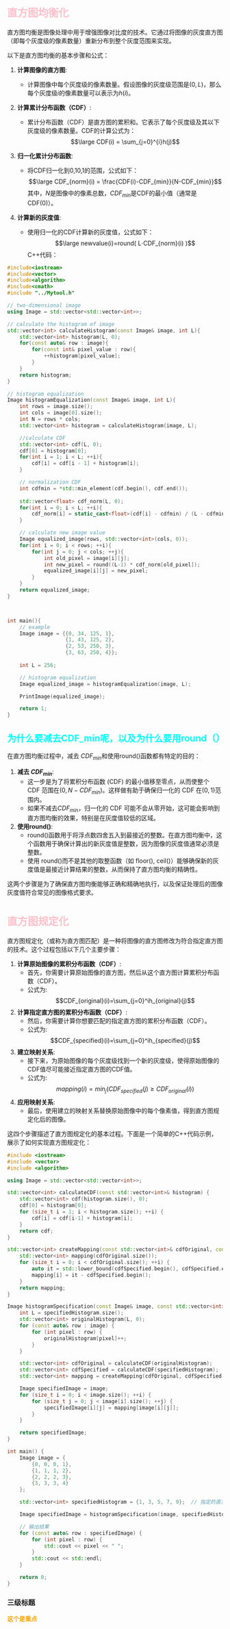 
# <font size=5 color=pink>直方图均衡化</font>
直方图均衡是图像处理中用于增强图像对比度的技术。它通过将图像的灰度直方图（即每个灰度级的像素数量）重新分布到整个灰度范围来实现。

以下是直方图均衡的基本步骤和公式：

1. **计算图像的直方图**:
    - 计算图像中每个灰度级的像素数量。假设图像的灰度级范围是$(0, L)$，那么每个灰度级$i$的像素数量可以表示为$h(i)$。

2. **计算累计分布函数（CDF）**:
    - 累计分布函数（CDF）是直方图的累积和。它表示了每个灰度级及其以下灰度级的像素数量。CDF的计算公式为：
$$\large CDF(i) = \sum_{j=0}^{i}h(j)$$
3. **归一化累计分布函数**:
    - 将CDF归一化到0,10,1的范围，公式如下： 
$$\large CDF_{norm}(i) = \frac{CDF(i)-CDF_{min}}{N-CDF_{min}}$$
其中，$N$是图像中的像素总数，$CDF_{min}$​是CDF的最小值（通常是CDF(0)）。

4. **计算新的灰度值**:
    - 使用归一化的CDF计算新的灰度值，公式如下： 
$$\large newvalue(i)=round( L⋅CDF_{norm}(i) )$$
C++代码：
```Cpp
#include<iostream>
#include<vector>
#include<algorithm>
#include<cmath>
#include "../Mytool.h"

// two-dimensional image
using Image = std::vector<std::vector<int>>;

// calculate the histogram of image
std::vector<int> calculateHistogram(const Image& image, int L){
    std::vector<int> histogram(L, 0);
    for(const auto& row : image){
        for(const int& pixel_value : row){
            ++histogram[pixel_value];
        }
    }
    return histogram;
}

// histogram equalization
Image histogramEqualization(const Image& image, int L){
    int rows = image.size();
    int cols = image[0].size();
    int N = rows * cols;
    std::vector<int> histogram = calculateHistogram(image, L);

    //calculate CDF
    std::vector<int> cdf(L, 0);
    cdf[0] = histogram[0];
    for(int i = 1; i < L; ++i){
        cdf[i] = cdf[i - 1] + histogram[i];
    }

    // normalization CDF
    int cdfmin = *std::min_element(cdf.begin(), cdf.end());
    
    std::vector<float> cdf_norm(L, 0);
    for(int i = 0; i < L; ++i){
        cdf_norm[i] = static_cast<float>(cdf[i] - cdfmin) / (L - cdfmin);
    }

    // calculate new image value
    Image equalized_image(rows, std::vector<int>(cols, 0));
    for(int i = 0; i < rows; ++i){
        for(int j = 0; j < cols; ++j){
            int old_pixel = image[i][j];
            int new_pixel = round((L-1) * cdf_norm[old_pixel]);
            equalized_image[i][j] = new_pixel;
        }
    }
    return equalized_image;
}



int main(){
    // example
    Image image = {{0, 34, 125, 1},
                   {1, 43, 125, 2},
                   {2, 53, 250, 3},
                   {3, 63, 250, 4}};
    
    int L = 256;

    // histogram equalization
    Image equalized_image = histogramEqualization(image, L);

    PrintImage(equalized_image);

    return 1;
}
```


## <font color=#00ffff>为什么要减去CDF_min呢，以及为什么要用round（）</font>
在直方图均衡过程中，减去 $CDF_{min}$和使用round()函数都有特定的目的：

1. **减去 $CDF_{min}$​**:
    - 这一步是为了将累积分布函数 (CDF) 的最小值移至零点，从而使整个 CDF 范围在$(0,N−CDF_{min})$。这样做有助于确保归一化的 CDF 在$(0,1)$范围内。
    - 如果不减去$CDF_{min}$​，归一化的 CDF 可能不会从零开始，这可能会影响到直方图均衡的效果，特别是在灰度值较低的区域。
2. **使用round()**:
    - round()函数用于将浮点数四舍五入到最接近的整数。在直方图均衡中，这个函数用于确保计算出的新灰度值是整数，因为图像的灰度值通常必须是整数。
    - 使用 round()而不是其他的取整函数（如 floor(), ceil()）能够确保新的灰度值是最接近计算结果的整数，从而保持了直方图均衡的精确性。

这两个步骤是为了确保直方图均衡能够正确和精确地执行，以及保证处理后的图像灰度值符合常见的图像格式要求。



# <font size=5 color=pink>直方图规定化</font>
直方图规定化（或称为直方图匹配）是一种将图像的直方图修改为符合指定直方图的技术。这个过程包括以下几个主要步骤：

1. **计算原始图像的累积分布函数（CDF）**:
    - 首先，你需要计算原始图像的直方图，然后从这个直方图计算累积分布函数（CDF）。
    - 公式为: 
$$CDF_{original}(i)=\sum_{j=0}^ih_{original}(j)$$
2. **计算指定直方图的累积分布函数（CDF）**:
    - 然后，你需要计算你想要匹配的指定直方图的累积分布函数（CDF）。
    - 公式为: 
$$CDF_{specified}(i)=\sum_{j=0}^ih_{specified}(j)$$
3. **建立映射关系**:
    - 接下来，为原始图像的每个灰度级找到一个新的灰度级，使得原始图像的CDF值尽可能接近指定直方图的CDF值。
    - 公式为: 
$$mapping(i)=min_j(CDF_{specified}(j)≥CDF_{original}(i))$$
4. **应用映射关系**:
    - 最后，使用建立的映射关系替换原始图像中的每个像素值，得到直方图规定化后的图像。

这四个步骤描述了直方图规定化的基本过程。下面是一个简单的C++代码示例，展示了如何实现直方图规定化：
```Cpp
#include <iostream>
#include <vector>
#include <algorithm>

using Image = std::vector<std::vector<int>>;

std::vector<int> calculateCDF(const std::vector<int>& histogram) {
    std::vector<int> cdf(histogram.size(), 0);
    cdf[0] = histogram[0];
    for (size_t i = 1; i < histogram.size(); ++i) {
        cdf[i] = cdf[i-1] + histogram[i];
    }
    return cdf;
}

std::vector<int> createMapping(const std::vector<int>& cdfOriginal, const std::vector<int>& cdfSpecified) {
    std::vector<int> mapping(cdfOriginal.size());
    for (size_t i = 0; i < cdfOriginal.size(); ++i) {
        auto it = std::lower_bound(cdfSpecified.begin(), cdfSpecified.end(), cdfOriginal[i]);
        mapping[i] = it - cdfSpecified.begin();
    }
    return mapping;
}

Image histogramSpecification(const Image& image, const std::vector<int>& specifiedHistogram) {
    int L = specifiedHistogram.size();
    std::vector<int> originalHistogram(L, 0);
    for (const auto& row : image) {
        for (int pixel : row) {
            originalHistogram[pixel]++;
        }
    }

    std::vector<int> cdfOriginal = calculateCDF(originalHistogram);
    std::vector<int> cdfSpecified = calculateCDF(specifiedHistogram);
    std::vector<int> mapping = createMapping(cdfOriginal, cdfSpecified);

    Image specifiedImage = image;
    for (size_t i = 0; i < image.size(); ++i) {
        for (size_t j = 0; j < image[i].size(); ++j) {
            specifiedImage[i][j] = mapping[image[i][j]];
        }
    }

    return specifiedImage;
}

int main() {
    Image image = {
        {0, 0, 0, 1},
        {1, 1, 1, 2},
        {2, 2, 2, 3},
        {3, 3, 3, 4}
    };

    std::vector<int> specifiedHistogram = {1, 3, 5, 7, 9};  // 指定的直方图

    Image specifiedImage = histogramSpecification(image, specifiedHistogram);

    // 输出结果
    for (const auto& row : specifiedImage) {
        for (int pixel : row) {
            std::cout << pixel << " ";
        }
        std::cout << std::endl;
    }

    return 0;
}
```




### **三级标题**


<span style="color:#FFA500; font-weight:bold;">这个是重点</span>



